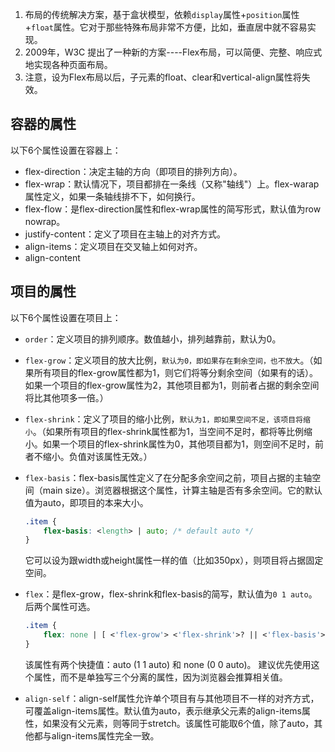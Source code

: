 1. 布局的传统解决方案，基于盒状模型，依赖`display`属性+`position`属性+`float`属性。它对于那些特殊布局非常不方便，比如，垂直居中就不容易实现。
2. 2009年，W3C 提出了一种新的方案----Flex布局，可以简便、完整、响应式地实现各种页面布局。
3. 注意，设为Flex布局以后，子元素的float、clear和vertical-align属性将失效。


## 容器的属性
以下6个属性设置在容器上：
* flex-direction：决定主轴的方向（即项目的排列方向）。
* flex-wrap：默认情况下，项目都排在一条线（又称"轴线"）上。flex-warap属性定义，如果一条轴线排不下，如何换行。
* flex-flow：是flex-direction属性和flex-wrap属性的简写形式，默认值为row nowrap。
* justify-content：定义了项目在主轴上的对齐方式。
* align-items：定义项目在交叉轴上如何对齐。
* align-content


## 项目的属性
以下6个属性设置在项目上：
* `order`：定义项目的排列顺序。数值越小，排列越靠前，默认为0。
* `flex-grow`：定义项目的放大比例，`默认为0，即如果存在剩余空间，也不放大`。（如果所有项目的flex-grow属性都为1，则它们将等分剩余空间（如果有的话）。如果一个项目的flex-grow属性为2，其他项目都为1，则前者占据的剩余空间将比其他项多一倍。）
* `flex-shrink`：定义了项目的缩小比例，`默认为1，即如果空间不足，该项目将缩小`。（如果所有项目的flex-shrink属性都为1，当空间不足时，都将等比例缩小。如果一个项目的flex-shrink属性为0，其他项目都为1，则空间不足时，前者不缩小。负值对该属性无效。）
*  `flex-basis`：flex-basis属性定义了在分配多余空间之前，项目占据的主轴空间（main size）。浏览器根据这个属性，计算主轴是否有多余空间。它的默认值为auto，即项目的本来大小。
    ```css
    .item {
        flex-basis: <length> | auto; /* default auto */
    }
    ```
    它可以设为跟width或height属性一样的值（比如350px），则项目将占据固定空间。

* `flex`：是flex-grow，flex-shrink和flex-basis的简写，默认值为`0 1 auto`。后两个属性可选。
    ```css
    .item {
        flex: none | [ <'flex-grow'> <'flex-shrink'>? || <'flex-basis'> ]
    }
    ```
    该属性有两个快捷值：auto (1 1 auto) 和 none (0 0 auto)。
    建议优先使用这个属性，而不是单独写三个分离的属性，因为浏览器会推算相关值。
* `align-self`：align-self属性允许单个项目有与其他项目不一样的对齐方式，可覆盖align-items属性。默认值为auto，表示继承父元素的align-items属性，如果没有父元素，则等同于stretch。该属性可能取6个值，除了auto，其他都与align-items属性完全一致。